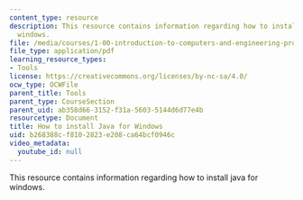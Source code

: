 ```yaml
---
content_type: resource
description: This resource contains information regarding how to install java for
  windows.
file: /media/courses/1-00-introduction-to-computers-and-engineering-problem-solving-spring-2012/b268388cf8102823e208ca64bcf0946c_MIT1_00S12_Insl_Java_Win.pdf
file_type: application/pdf
learning_resource_types:
- Tools
license: https://creativecommons.org/licenses/by-nc-sa/4.0/
ocw_type: OCWFile
parent_title: Tools
parent_type: CourseSection
parent_uid: ab358d66-3152-f31a-5603-5144d6d77e4b
resourcetype: Document
title: How to install Java for Windows
uid: b268388c-f810-2823-e208-ca64bcf0946c
video_metadata:
  youtube_id: null
---
```

This resource contains information regarding how to install java for windows.